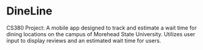 # DineLine
CS380 Project: A mobile app designed to track and estimate a wait time for dining locations on the campus of Morehead State University. Utilizes user input to display reviews and an estimated wait time for users.
